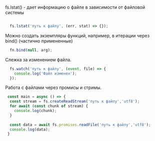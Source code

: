 fs.lstat() - дает информацию о файле в зависимости от файловой системы

```javascript

  fs.lstat('путь к файлу', (err, stat) => {});
```

Можно создать экземпляры функций, например, в итерации через bind() (частично примененные)

```javascript
  fn.bind(null, arg);
```

Слежка за изменением файла.

```javascript
  fs.watch('путь к файлу', (event, file) => {
    console.log('Файл изменен');
  });
```
Работа с файлами через промисы и стримы.

```javascript
 const main = async () => {
  const stream = fs.createReadStream('путь к файлу','utf8');
  for await (const chunk of stream) {
    console.log(chunk);
  }
  
  const data = await fs.promises.readFile('путь к файлу','utf8');
  console.log(data);
 }

```
